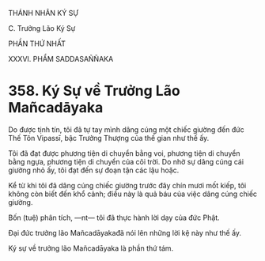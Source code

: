 THÁNH NHÂN KÝ SỰ

C. Trưởng Lão Ký Sự

PHẦN THỨ NHẤT

XXXVI. PHẨM SADDASAÑÑAKA

# 358. Ký Sự về Trưởng Lão Mañcadāyaka

Do được tịnh tín, tôi đã tự tay mình dâng cúng một chiếc giường đến đức Thế Tôn Vipassī, bậc Trưởng Thượng của thế gian như thế ấy.

Tôi đã đạt được phương tiện di chuyển bằng voi, phương tiện di chuyển bằng ngựa, phương tiện di chuyển của cõi trời. Do nhờ sự dâng cúng cái giường nhỏ ấy, tôi đạt đến sự đoạn tận các lậu hoặc.

Kể từ khi tôi đã dâng cúng chiếc giường trước đây chín mươi mốt kiếp, tôi không còn biết đến khổ cảnh; điều này là quả báu của việc dâng cúng chiếc giường.

Bốn (tuệ) phân tích, ―nt― tôi đã thực hành lời dạy của đức Phật.

Đại đức trưởng lão Mañcadāyakađã nói lên những lời kệ này như thế ấy.

Ký sự về trưởng lão Mañcadāyaka là phần thứ tám.
